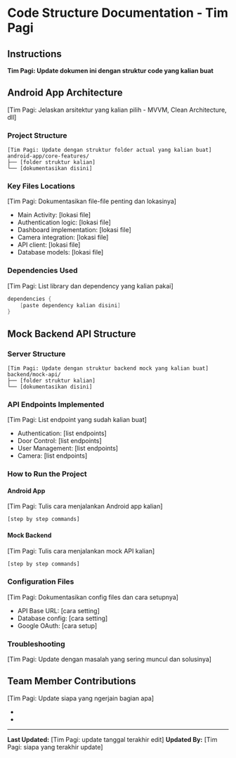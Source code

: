 # Code Structure Documentation - Tim Pagi

## Instructions
**Tim Pagi: Update dokumen ini dengan struktur code yang kalian buat**

## Android App Architecture
[Tim Pagi: Jelaskan arsitektur yang kalian pilih - MVVM, Clean Architecture, dll]

### Project Structure
```
[Tim Pagi: Update dengan struktur folder actual yang kalian buat]
android-app/core-features/
├── [folder struktur kalian]
└── [dokumentasikan disini]
```

### Key Files Locations
[Tim Pagi: Dokumentasikan file-file penting dan lokasinya]

- Main Activity: [lokasi file]
- Authentication logic: [lokasi file]  
- Dashboard implementation: [lokasi file]
- Camera integration: [lokasi file]
- API client: [lokasi file]
- Database models: [lokasi file]

### Dependencies Used
[Tim Pagi: List library dan dependency yang kalian pakai]

```gradle
dependencies {
    [paste dependency kalian disini]
}
```

## Mock Backend API Structure

### Server Structure
```
[Tim Pagi: Update dengan struktur backend mock yang kalian buat]
backend/mock-api/
├── [folder struktur kalian]
└── [dokumentasikan disini]
```

### API Endpoints Implemented
[Tim Pagi: List endpoint yang sudah kalian buat]

- Authentication: [list endpoints]
- Door Control: [list endpoints]
- User Management: [list endpoints]
- Camera: [list endpoints]

### How to Run the Project

#### Android App
[Tim Pagi: Tulis cara menjalankan Android app kalian]

```bash
[step by step commands]
```

#### Mock Backend
[Tim Pagi: Tulis cara menjalankan mock API kalian]

```bash
[step by step commands]
```

### Configuration Files
[Tim Pagi: Dokumentasikan config files dan cara setupnya]

- API Base URL: [cara setting]
- Database config: [cara setting]
- Google OAuth: [cara setup]

### Troubleshooting
[Tim Pagi: Update dengan masalah yang sering muncul dan solusinya]

## Team Member Contributions
[Tim Pagi: Update siapa yang ngerjain bagian apa]

- [nama]: [kontribusi]
- [nama]: [kontribusi]

---
**Last Updated:** [Tim Pagi: update tanggal terakhir edit]
**Updated By:** [Tim Pagi: siapa yang terakhir update]
